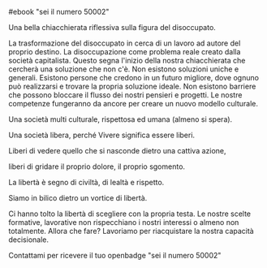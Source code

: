 #ebook "sei il numero 50002"


Una bella chiacchierata riflessiva sulla figura del disoccupato.

La trasformazione del disoccupato in cerca di un lavoro ad autore del proprio destino. La disoccupazione come problema reale creato dalla società capitalista. Questo segna l'inizio della nostra chiacchierata che cercherà una soluzione che non c'è. Non esistono soluzioni uniche e generali. Esistono persone che credono in un futuro migliore, dove ognuno può realizzarsi e trovare la propria soluzione ideale. Non esistono barriere che possono bloccare il flusso dei nostri pensieri e progetti. Le nostre competenze fungeranno da ancore per creare un nuovo modello culturale.

Una società multi culturale, rispettosa ed umana (almeno si spera).

Una società libera, perché Vivere significa essere liberi.

Liberi di vedere quello che si nasconde dietro una cattiva azione,

liberi di gridare il proprio dolore, il proprio sgomento.

La libertà è segno di civiltà, di lealtà e rispetto.

Siamo in bilico dietro un vortice di libertà.

Ci hanno tolto la libertà di scegliere con la propria testa. Le nostre scelte formative, lavorative non rispecchiano i nostri interessi o almeno non totalmente. Allora che fare? Lavoriamo per riacquistare la nostra capacità decisionale.

Contattami per ricevere il tuo openbadge "sei il numero 50002"
